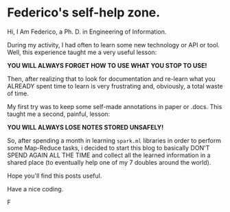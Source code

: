 # Federico's self-help zone.

Hi, I Am Federico, a Ph. D. in Engineering of Information.

During my activity, I had often to learn some new technology or API or tool. Well, this experience taught me a very useful lesson:

**YOU WILL ALWAYS FORGET HOW TO USE WHAT YOU STOP TO USE!**

Then, after realizing that to look for documentation and re-learn what you ALREADY spent time to learn is very frustrating and, obviously, a total waste of time.

My first try was to keep some self-made annotations in paper or .docs. This taught me a second, painful, lesson:

**YOU WILL ALWAYS LOSE NOTES STORED UNSAFELY!**

So, after spending a month in learning `spark.ml` libraries in order to perform some Map-Reduce tasks, i decided to start this blog to basically DON'T SPEND AGAIN ALL THE TIME and collect all the learned information in a shared place (to eventually help one of my 7 doubles around the world).



Hope you'll find this posts useful.



Have a nice coding.



F



